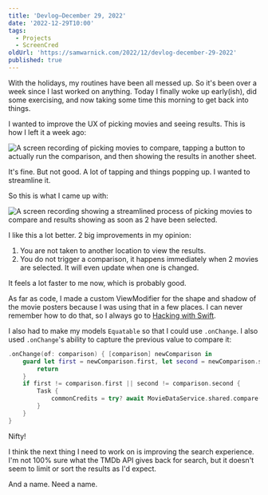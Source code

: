 ```yaml
---
title: 'Devlog—December 29, 2022'
date: '2022-12-29T10:00'
tags:
  - Projects
  - ScreenCred
oldUrl: 'https://samwarnick.com/2022/12/devlog-december-29-2022'
published: true
---
```


With the holidays, my routines have been all messed up. So it's been over a week since I last worked on anything. Today I finally woke up early(ish), did some exercising, and now taking some time this morning to get back into things.

I wanted to improve the UX of picking movies and seeing results. This is how I left it a week ago:

![A screen recording of picking movies to compare, tapping a button to actually run the comparison, and then showing the results in another sheet.](/media/2022-12-29-first-flow.gif "A lot of changing context")

It's fine. But not good. A lot of tapping and things popping up. I wanted to streamline it.

So this is what I came up with:

![A screen recording showing a streamlined process of picking movies to compare and results showing as soon as 2 have been selected.](/media/2022-12-29-second-flow.gif "Wow! It's like magic!")

I like this a lot better. 2 big improvements in my opinion:
1. You are not taken to another location to view the results.
2. You do not trigger a comparison, it happens immediately when 2 movies are selected. It will even update when one is changed.

It feels a lot faster to me now, which is probably good.

As far as code, I made a custom ViewModifier for the shape and shadow of the movie posters because I was using that in a few places. I can never remember how to do that, so I always go to [Hacking with Swift](https://www.hackingwithswift.com/books/ios-swiftui/custom-modifiers).

I also had to make my models `Equatable` so that I could use `.onChange`. I also used `.onChange`'s ability to capture the previous value to compare it:

```swift
.onChange(of: comparison) { [comparison] newComparison in
    guard let first = newComparison.first, let second = newComparison.second else {
        return
    }
    if first != comparison.first || second != comparison.second {
        Task {
            commonCredits = try? await MovieDataService.shared.compare(first, to: second)
        }
    }
}
```

Nifty!

I think the next thing I need to work on is improving the search experience. I'm not 100% sure what the TMDb API gives back for search, but it doesn't seem to limit or sort the results as I'd expect.

And a name. Need a name.
